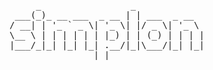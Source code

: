 <pre>
     _                 _
 ___(_)_ __ ___  _ __ | | ___  _ __
/ __| | '_ ` _ \| '_ \| |/ _ \| '_ \
\__ \ | | | | | | |_) | | (_) | | | |
|___/_|_| |_| |_| .__/|_|\___/|_| |_|
                |_|
</pre>
